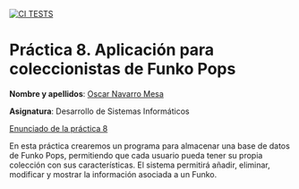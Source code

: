 [![CI TESTS](https://github.com/ULL-ESIT-INF-DSI-2425/prct08-filesystem-funko-app-oscarnavaarro/actions/workflows/ci.yml/badge.svg)](https://github.com/ULL-ESIT-INF-DSI-2425/prct08-filesystem-funko-app-oscarnavaarro/actions/workflows/ci.yml)


# Práctica 8. Aplicación para coleccionistas de Funko Pops

**Nombre y apellidos**: [Oscar Navarro Mesa](https://github.com/oscarnavaarro, "Enlace GitHub")

**Asignatura**: Desarrollo de Sistemas Informáticos

[Enunciado de la práctica 8](https://ull-esit-inf-dsi-2425.github.io/prct08-filesystem-funko-app/)

En esta práctica crearemos un programa para almacenar una base de datos de Funko Pops, permitiendo que cada usuario pueda tener su propia colección con sus características.
El sistema permitirá añadir, eliminar, modificar y mostrar la información asociada a un Funko.